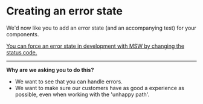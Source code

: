 # Creating an error state

We'd now like you to add an error state (and an accompanying test) for your components.

[You can force an error state in development with MSW by changing the status code.](/src/api/handlers.ts)

---

**Why are we asking you to do this?**

- We want to see that you can handle errors.
- We want to make sure our customers have as good a experience as possible, even when working with the 'unhappy path'.
